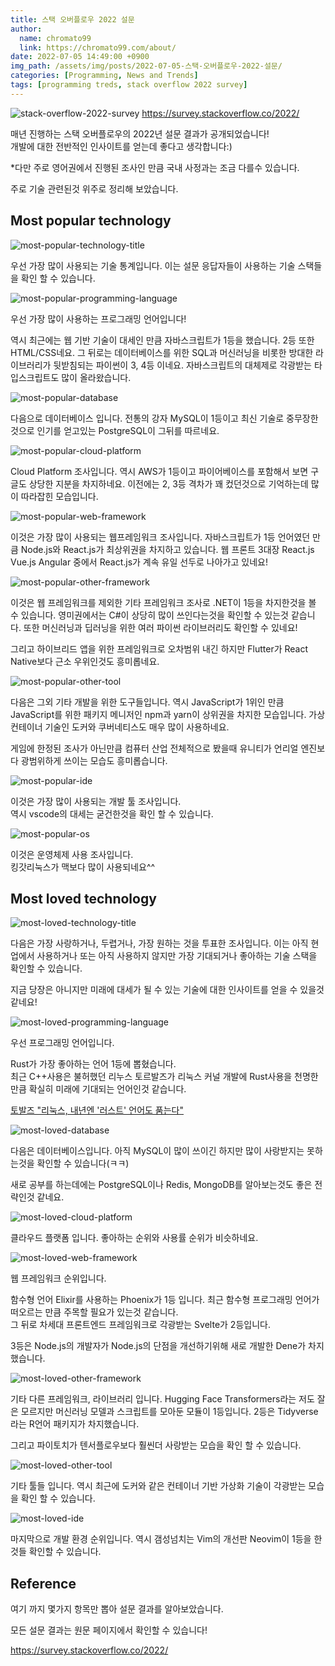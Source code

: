 ```yaml
---
title: 스택 오버플로우 2022 설문
author:
  name: chromato99
  link: https://chromato99.com/about/
date: 2022-07-05 14:49:00 +0900
img_path: /assets/img/posts/2022-07-05-스택-오버플로우-2022-설문/
categories: [Programming, News and Trends]
tags: [programming treds, stack overflow 2022 survey]
---
```


![stack-overflow-2022-survey](/stack-overflow-2022-survey.png)
<https://survey.stackoverflow.co/2022/>

매년 진행하는 스택 오버플로우의 2022년 설문 결과가 공개되었습니다!<br>
개발에 대한 전반적인 인사이트를 얻는데 좋다고 생각합니다:)


*다만 주로 영어권에서 진행된 조사인 만큼 국내 사정과는 조금 다를수 있습니다.

주로 기술 관련된것 위주로 정리해 보았습니다.

## Most popular technology
![most-popular-technology-title](/most-popular-technology-title.png)

우선 가장 많이 사용되는 기술 통계입니다.
이는 설문 응답자들이 사용하는 기술 스택들을 확인 할 수 있습니다.

![most-popular-programming-language](/most-popular-programming-language.png)

우선 가장 많이 사용하는 프로그래밍 언어입니다!

역시 최근에는 웹 기반 기술이 대세인 만큼 자바스크립트가 1등을 했습니다. 2등 또한 HTML/CSS네요.
그 뒤로는 데이터베이스를 위한 SQL과 머신러닝을 비롯한 방대한 라이브러리가 뒷받침되는 파이썬이 3, 4등 이네요.
자바스크립트의 대체제로 각광받는 타입스크립트도 많이 올라왔습니다.

![most-popular-database](/most-popular-database.png)

다음으로 데이터베이스 입니다. 전통의 강자 MySQL이 1등이고 최신 기술로 중무장한것으로 인기를 얻고있는 PostgreSQL이 그뒤를 따르네요.

![most-popular-cloud-platform](/most-popular-cloud-platform.png)

Cloud Platform 조사입니다. 역시 AWS가 1등이고 파이어베이스를 포함해서 보면 구글도 상당한 지분을 차지하네요. 이전에는 2, 3등 격차가 꽤 컸던것으로 기억하는데 많이 따라잡힌 모습입니다.

![most-popular-web-framework](/most-popular-web-framework.png)

이것은 가장 많이 사용되는 웹프레임워크 조사입니다. 자바스크립트가 1등 언어였던 만큼 Node.js와 React.js가 최상위권을 차지하고 있습니다. 웹 프론트 3대장 React.js Vue.js Angular 중에서 React.js가 계속 유일 선두로 나아가고 있네요!

![most-popular-other-framework](/most-popular-other-framework.png)

이것은 웹 프레임워크를 제외한 기타 프레임워크 조사로 .NET이 1등을 차지한것을 볼 수 있습니다. 영미권에서는 C#이 상당히 많이 쓰인다는것을 확인할 수 있는것 같습니다. 또한 머신러닝과 딥러닝을 위한 여러 파이썬 라이브러리도 확인할 수 있네요!

그리고 하이브리드 앱을 위한 프레임워크로 오차범위 내긴 하지만 Flutter가 React Native보다 근소 우위인것도 흥미롭네요.

![most-popular-other-tool](/most-popular-other-tool.png)

다음은 그외 기타 개발을 위한 도구들입니다. 역시 JavaScript가 1위인 만큼 JavaScript를 위한 패키지 메니저인 npm과 yarn이 상위권을 차지한 모습입니다. 가상 컨테이너 기술인 도커와 쿠버네티스도 매우 많이 사용하네요.

게임에 한정된 조사가 아닌만큼 컴퓨터 산업 전체적으로 봤을때 유니티가 언리얼 엔진보다 광범위하게 쓰이는 모습도 흥미롭습니다.

![most-popular-ide](/most-popular-ide.png)

이것은 가장 많이 사용되는 개발 툴 조사입니다.<br>
역시 vscode의 대세는 굳건한것을 확인 할 수 있습니다.

![most-popular-os](/most-popular-os.png)

이것은 운영체제 사용 조사입니다.<br>
킹갓리눅스가 맥보다 많이 사용되네요^^

## Most loved technology

![most-loved-technology-title](/most-loved-technology-title.png)

다음은 가장 사랑하거나, 두렵거나, 가장 원하는 것을 투표한 조사입니다.
이는 아직 현업에서 사용하거나 또는 아직 사용하지 않지만 가장 기대되거나 좋아하는 기술 스택을 확인할 수 있습니다.

지금 당장은 아니지만 미래에 대세가 될 수 있는 기술에 대한 인사이트를 얻을 수 있을것 같네요!

![most-loved-programming-language](/most-loved-programming-language.png)

우선 프로그래밍 언어입니다.

Rust가 가장 좋아하는 언어 1등에 뽑혔습니다.<br>
최근 C++사용은 불허했던 리누스 토르발즈가 리눅스 커널 개발에 Rust사용을 천명한 만큼 확실히 미래에 기대되는 언어인것 같습니다.

[토발즈 "리눅스, 내년엔 '러스트' 언어도 품는다"](https://zdnet.co.kr/view/?no=20220622162108)

![most-loved-database](/most-loved-database.png)

다음은 데이터베이스입니다. 아직 MySQL이 많이 쓰이긴 하지만 많이 사랑받지는 못하는것을 확인할 수 있습니다(ㅋㅋ)

새로 공부를 하는데에는 PostgreSQL이나 Redis, MongoDB를 알아보는것도 좋은 전략인것 같네요.

![most-loved-cloud-platform](/most-loved-cloud-platform.png)

클라우드 플랫폼 입니다. 좋아하는 순위와 사용률 순위가 비슷하네요.

![most-loved-web-framework](/most-loved-web-framework.png)

웹 프레임워크 순위입니다.

함수형 언어 Elixir를 사용하는 Phoenix가 1등 입니다. 최근 함수형 프로그래밍 언어가 떠오르는 만큼 주목할 필요가 있는것 같습니다.<br>
그 뒤로 차세대 프론트엔드 프레임워크로 각광받는 Svelte가 2등입니다.

3등은 Node.js의 개발자가 Node.js의 단점을 개선하기위해 새로 개발한 Dene가 차지했습니다.

![most-loved-other-framework](/most-loved-other-framework.png)

기타 다른 프레임워크, 라이브러리 입니다. Hugging Face Transformers라는 저도 잘은 모르지만 머신러닝 모델과 스크립트를 모아둔 모듈이 1등입니다. 2등은 Tidyverse라는 R언어 패키지가 차지했습니다.

그리고 파이토치가 텐서플로우보다 훨씬더 사랑받는 모습을 확인 할 수 있습니다.

![most-loved-other-tool](/most-loved-other-tool.png)

기타 툴들 입니다. 역시 최근에 도커와 같은 컨테이너 기반 가상화 기술이 각광받는 모습을 확인 할 수 있습니다.

![most-loved-ide](/most-loved-ide.png)

마지막으로 개발 환경 순위입니다. 역시 갬성넘치는 Vim의 개선판 Neovim이 1등을 한것들 확인할 수 있습니다.

## Reference

여기 까지 몇가지 항목만 뽑아 설문 결과를 알아보았습니다.

모든 설문 결과는 원문 페이지에서 확인할 수 있습니다!

<https://survey.stackoverflow.co/2022/>